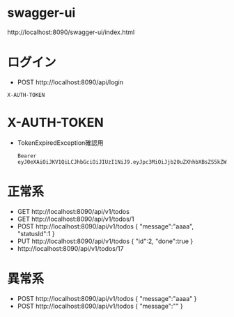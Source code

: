 # swagger-ui
http://localhost:8090/swagger-ui/index.html

# ログイン
- POST http://localhost:8090/api/login
```
X-AUTH-TOKEN
```

# X-AUTH-TOKEN
- TokenExpiredException確認用
  ```
  Bearer eyJ0eXAiOiJKV1QiLCJhbGciOiJIUzI1NiJ9.eyJpc3MiOiJjb20uZXhhbXBsZS5kZW1vLnRlc3QiLCJleHAiOjE2NjY3MTc3NjQsImlhdCI6MTY2NjcxNzE2NCwidXNlcm5hbWUiOiJ1c2VyIn0.qrgxILGEwdTy4yijEWd1v25vueGJ4RHy229eN40P1rw
  ```

# 正常系
- GET http://localhost:8090/api/v1/todos
- GET http://localhost:8090/api/v1/todos/1
- POST http://localhost:8090/api/v1/todos
{
  "message":"aaaa",
  "statusId":1
}
- PUT http://localhost:8090/api/v1/todos
{
  "id":2,
  "done":true
}
- http://localhost:8090/api/v1/todos/17

# 異常系
- POST http://localhost:8090/api/v1/todos
{
  "message":"aaaa"
}
- POST http://localhost:8090/api/v1/todos
{
  "message":""
}
